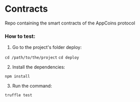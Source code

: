 # Contracts
Repo containing the smart contracts of the AppCoins protocol


### How to test:
1. Go to the project's folder deploy:

``` cd /path/to/the/project ```
``` cd deploy ```

2. Install the dependencies:

``` npm install ```

3. Run the command:

``` truffle test ```
